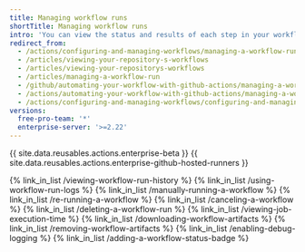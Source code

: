 ```yaml
---
title: Managing workflow runs
shortTitle: Managing workflow runs
intro: 'You can view the status and results of each step in your workflow, cancel a pending workflow, view billable job execution minutes, debug and re-run a failed workflow, search and download logs, and download artifacts.'
redirect_from:
  - /actions/configuring-and-managing-workflows/managing-a-workflow-run
  - /articles/viewing-your-repository-s-workflows
  - /articles/viewing-your-repositorys-workflows
  - /articles/managing-a-workflow-run
  - /github/automating-your-workflow-with-github-actions/managing-a-workflow-run
  - /actions/automating-your-workflow-with-github-actions/managing-a-workflow-run
  - /actions/configuring-and-managing-workflows/configuring-and-managing-workflow-files-and-runs
versions:
  free-pro-team: '*'
  enterprise-server: '>=2.22'
---
```


{{ site.data.reusables.actions.enterprise-beta }}
{{ site.data.reusables.actions.enterprise-github-hosted-runners }}

{% link_in_list /viewing-workflow-run-history %}
{% link_in_list /using-workflow-run-logs %}
{% link_in_list /manually-running-a-workflow %}
{% link_in_list /re-running-a-workflow %}
{% link_in_list /canceling-a-workflow %}
{% link_in_list /deleting-a-workflow-run %}
{% link_in_list /viewing-job-execution-time %}
{% link_in_list /downloading-workflow-artifacts %}
{% link_in_list /removing-workflow-artifacts %}
{% link_in_list /enabling-debug-logging %}
{% link_in_list /adding-a-workflow-status-badge %}
